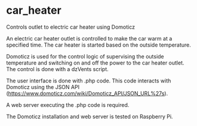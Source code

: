 # car_heater
Controls outlet to electric car heater using Domoticz

An electric car heater outlet is controlled to make the car warm at a specified time.
The car heater is started based on the outside temperature.

Domoticz is used for the control logic of supervising the outside temperature and
switching on and off the power to the car heater outlet. The control is done with
a dzVents script.

The user interface is done with .php code. This code interacts with Domoticz using
the JSON API (https://www.domoticz.com/wiki/Domoticz_API/JSON_URL%27s).

A web server executing the .php code is required.

The Domoticz installation and web server is tested on Raspberry Pi.




